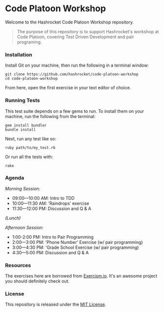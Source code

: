 # Code Platoon Workshop

Welcome to the Hashrocket Code Platoon Workshop repository.

> The purpose of this repository is to support Hashrocket's workshop at Code
> Platoon, covering Test Driven Development and pair programing.

### Installation

Install Git on your machine, then run the following in a terminal window:

```
git clone https://github.com/hashrocket/code-platoon-workshop
cd code-platoon-workshop
```

From here, open the first exercise in your text editor of choice.

### Running Tests

This test suite depends on a few gems to run. To install them on your machine,
run the following from the terminal:

```
gem install bundler
bundle install
```

Next, run any test like so:

```
ruby path/to/my_test.rb
```

Or run all the tests with:

```
rake
```

### Agenda

*Morning Session:*

* 09:00—10:00 AM: Intro to TDD
* 10:00—11:30 AM: 'Raindrops' exercise
* 11:30—12:00 PM: Discussion and Q & A

*(Lunch)*

*Afternoon Session:*
* 1:00-2:00 PM: Intro to Pair Programming
* 2:00—3:00 PM: 'Phone Number' Exercise (w/ pair programming)
* 3:00—4:30 PM: 'Grade School Exercise (w/ pair programming)
* 4:30—5:00 PM: Discussion and Q & A

### Resources

The exercises here are borrowed from [Exercism.io](http://exercism.io/). It's
an awesome project you should definitely check out.

### License

This repository is released under the [MIT
License](http://www.opensource.org/licenses/MIT).
